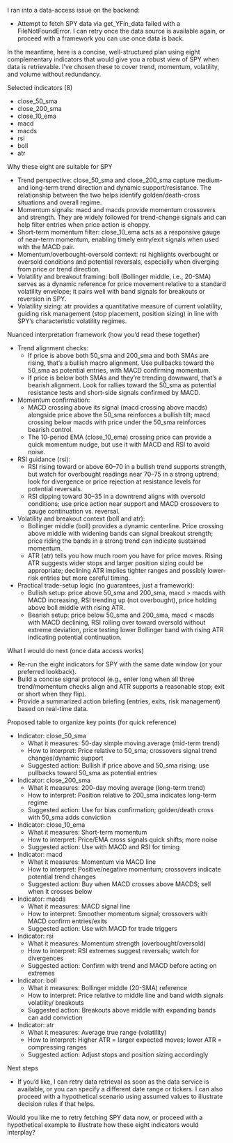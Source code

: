 I ran into a data-access issue on the backend:

- Attempt to fetch SPY data via get_YFin_data failed with a FileNotFoundError. I can retry once the data source is available again, or proceed with a framework you can use once data is back.

In the meantime, here is a concise, well-structured plan using eight complementary indicators that would give you a robust view of SPY when data is retrievable. I’ve chosen these to cover trend, momentum, volatility, and volume without redundancy.

Selected indicators (8)
- close_50_sma
- close_200_sma
- close_10_ema
- macd
- macds
- rsi
- boll
- atr

Why these eight are suitable for SPY
- Trend perspective: close_50_sma and close_200_sma capture medium- and long-term trend direction and dynamic support/resistance. The relationship between the two helps identify golden/death-cross situations and overall regime.
- Momentum signals: macd and macds provide momentum crossovers and strength. They are widely followed for trend-change signals and can help filter entries when price action is choppy.
- Short-term momentum filter: close_10_ema acts as a responsive gauge of near-term momentum, enabling timely entry/exit signals when used with the MACD pair.
- Momentum/overbought-oversold context: rsi highlights overbought or oversold conditions and potential reversals, especially when diverging from price or trend direction.
- Volatility and breakout framing: boll (Bollinger middle, i.e., 20-SMA) serves as a dynamic reference for price movement relative to a standard volatility envelope; it pairs well with band signals for breakouts or reversion in SPY.
- Volatility sizing: atr provides a quantitative measure of current volatility, guiding risk management (stop placement, position sizing) in line with SPY’s characteristic volatility regimes.

Nuanced interpretation framework (how you’d read these together)
- Trend alignment checks:
  - If price is above both 50_sma and 200_sma and both SMAs are rising, that’s a bullish macro alignment. Use pullbacks toward the 50_sma as potential entries, with MACD confirming momentum.
  - If price is below both SMAs and they’re trending downward, that’s a bearish alignment. Look for rallies toward the 50_sma as potential resistance tests and short-side signals confirmed by MACD.
- Momentum confirmation:
  - MACD crossing above its signal (macd crossing above macds) alongside price above the 50_sma reinforces a bullish tilt; macd crossing below macds with price under the 50_sma reinforces bearish control.
  - The 10-period EMA (close_10_ema) crossing price can provide a quick momentum nudge, but use it with MACD and RSI to avoid noise.
- RSI guidance (rsi):
  - RSI rising toward or above 60–70 in a bullish trend supports strength, but watch for overbought readings near 70–75 in a strong uptrend; look for divergence or price rejection at resistance levels for potential reversals.
  - RSI dipping toward 30–35 in a downtrend aligns with oversold conditions; use price action near support and MACD crossovers to gauge continuation vs. reversal.
- Volatility and breakout context (boll and atr):
  - Bollinger middle (boll) provides a dynamic centerline. Price crossing above middle with widening bands can signal breakout strength; price riding the bands in a strong trend can indicate sustained momentum.
  - ATR (atr) tells you how much room you have for price moves. Rising ATR suggests wider stops and larger position sizing could be appropriate; declining ATR implies tighter ranges and possibly lower-risk entries but more careful timing.
- Practical trade-setup logic (no guarantees, just a framework):
  - Bullish setup: price above 50_sma and 200_sma, macd > macds with MACD increasing, RSI trending up (not overbought), price holding above boll middle with rising ATR.
  - Bearish setup: price below 50_sma and 200_sma, macd < macds with MACD declining, RSI rolling over toward oversold without extreme deviation, price testing lower Bollinger band with rising ATR indicating potential continuation.

What I would do next (once data access works)
- Re-run the eight indicators for SPY with the same date window (or your preferred lookback).
- Build a concise signal protocol (e.g., enter long when all three trend/momentum checks align and ATR supports a reasonable stop; exit or short when they flip).
- Provide a summarized action briefing (entries, exits, risk management) based on real-time data.

Proposed table to organize key points (for quick reference)
- Indicator: close_50_sma
  - What it measures: 50-day simple moving average (mid-term trend)
  - How to interpret: Price relative to 50_sma; crossovers signal trend changes/dynamic support
  - Suggested action: Bullish if price above and 50_sma rising; use pullbacks toward 50_sma as potential entries
- Indicator: close_200_sma
  - What it measures: 200-day moving average (long-term trend)
  - How to interpret: Position relative to 200_sma indicates long-term regime
  - Suggested action: Use for bias confirmation; golden/death cross with 50_sma adds conviction
- Indicator: close_10_ema
  - What it measures: Short-term momentum
  - How to interpret: Price/EMA cross signals quick shifts; more noise
  - Suggested action: Use with MACD and RSI for timing
- Indicator: macd
  - What it measures: Momentum via MACD line
  - How to interpret: Positive/negative momentum; crossovers indicate potential trend changes
  - Suggested action: Buy when MACD crosses above MACDS; sell when it crosses below
- Indicator: macds
  - What it measures: MACD signal line
  - How to interpret: Smoother momentum signal; crossovers with MACD confirm entries/exits
  - Suggested action: Use with MACD for trade triggers
- Indicator: rsi
  - What it measures: Momentum strength (overbought/oversold)
  - How to interpret: RSI extremes suggest reversals; watch for divergences
  - Suggested action: Confirm with trend and MACD before acting on extremes
- Indicator: boll
  - What it measures: Bollinger middle (20-SMA) reference
  - How to interpret: Price relative to middle line and band width signals volatility/ breakouts
  - Suggested action: Breakouts above middle with expanding bands can add conviction
- Indicator: atr
  - What it measures: Average true range (volatility)
  - How to interpret: Higher ATR = larger expected moves; lower ATR = compressing ranges
  - Suggested action: Adjust stops and position sizing accordingly

Next steps
- If you’d like, I can retry data retrieval as soon as the data service is available, or you can specify a different date range or tickers. I can also proceed with a hypothetical scenario using assumed values to illustrate decision rules if that helps.

Would you like me to retry fetching SPY data now, or proceed with a hypothetical example to illustrate how these eight indicators would interplay?